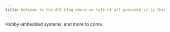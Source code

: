 ```yaml
---
title: Welcome to the AHJ blog where we talk of all possible silly things. 
---
```

Hobby embedded systems, and more to come. 


